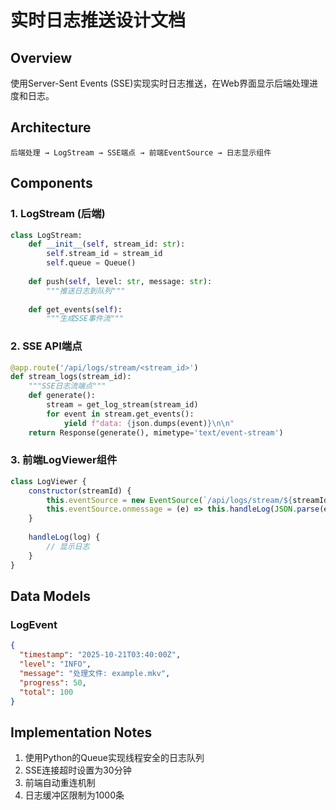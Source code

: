 # 实时日志推送设计文档

## Overview

使用Server-Sent Events (SSE)实现实时日志推送，在Web界面显示后端处理进度和日志。

## Architecture

```
后端处理 → LogStream → SSE端点 → 前端EventSource → 日志显示组件
```

## Components

### 1. LogStream (后端)
```python
class LogStream:
    def __init__(self, stream_id: str):
        self.stream_id = stream_id
        self.queue = Queue()
        
    def push(self, level: str, message: str):
        """推送日志到队列"""
        
    def get_events(self):
        """生成SSE事件流"""
```

### 2. SSE API端点
```python
@app.route('/api/logs/stream/<stream_id>')
def stream_logs(stream_id):
    """SSE日志流端点"""
    def generate():
        stream = get_log_stream(stream_id)
        for event in stream.get_events():
            yield f"data: {json.dumps(event)}\n\n"
    return Response(generate(), mimetype='text/event-stream')
```

### 3. 前端LogViewer组件
```javascript
class LogViewer {
    constructor(streamId) {
        this.eventSource = new EventSource(`/api/logs/stream/${streamId}`);
        this.eventSource.onmessage = (e) => this.handleLog(JSON.parse(e.data));
    }
    
    handleLog(log) {
        // 显示日志
    }
}
```

## Data Models

### LogEvent
```json
{
  "timestamp": "2025-10-21T03:40:00Z",
  "level": "INFO",
  "message": "处理文件: example.mkv",
  "progress": 50,
  "total": 100
}
```

## Implementation Notes

1. 使用Python的Queue实现线程安全的日志队列
2. SSE连接超时设置为30分钟
3. 前端自动重连机制
4. 日志缓冲区限制为1000条
